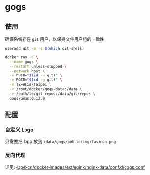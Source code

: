 # gogs

## 使用

确保系统存在 `git` 用户，以保持文件用户组的一致性
```bash
useradd git -m -s $(which git-shell)

docker run -d \
  --name gogs \
  --restart unless-stopped \
  --network host \
  -e PUID="$(id -u git)" \
  -e PGID="$(id -g git)" \
  -e TZ=Asia/Taipei \
  -v /root/docker/gogs-data:/data \
  -v /path/to/git-repos:/data/git/repos \
  gogs/gogs:0.12.9
```

## 配置

### 自定义 Logo

只需要把 logo 放到 `/data/gogs/public/img/favicon.png`

### 反向代理

详见: [@pexcn/docker-images/ext/nginx/nginx-data/conf.d/gogs.conf](https://github.com/pexcn/docker-images/blob/master/ext/nginx/nginx-data/conf.d/gogs.conf)
